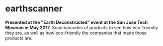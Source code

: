 # earthscanner

**Presented at the "Earth Deconstructed" event at the San Jose Tech Museum in May 2017.** Scan barcodes of products to see how eco-friendly they are, as well as how eco-friendly the companies that made those products are.

